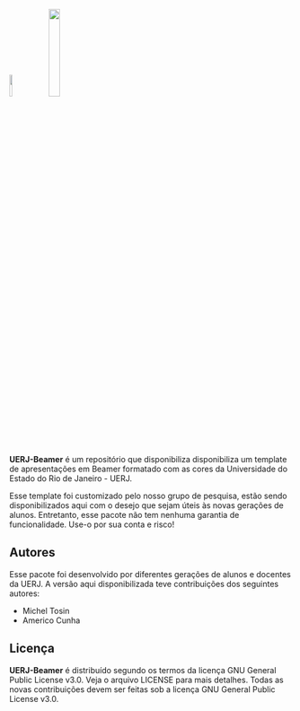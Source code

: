 <img src="logo/uerj_logo_cor.png" width="10%"> &nbsp; &nbsp; <img src="logo/LaTeX_logo.png" width="20%"> 

**UERJ-Beamer** é um repositório que disponibiliza disponibiliza um template de apresentações em Beamer formatado com as cores da Universidade do Estado do Rio de Janeiro - UERJ.

Esse template foi customizado pelo nosso grupo de pesquisa, estão sendo disponibilizados aqui com o desejo que sejam úteis às novas gerações de alunos. Entretanto, esse pacote não tem nenhuma garantia de funcionalidade. Use-o por sua conta e risco!

## Autores
Esse pacote foi desenvolvido por diferentes gerações de alunos e docentes da UERJ. A versão aqui disponibilizada teve contribuições dos seguintes autores:
- Michel Tosin
- Americo Cunha

## Licença

**UERJ-Beamer** é distribuído segundo os termos da licença GNU General Public License v3.0. Veja o arquivo LICENSE para mais detalhes. Todas as novas contribuições devem ser feitas sob a licença GNU General Public License v3.0.
